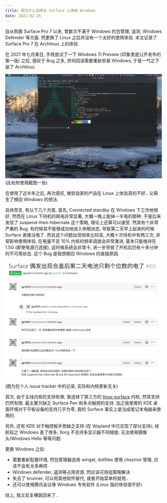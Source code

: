 ```yaml
---
title: 我为什么选择在 Surface 上使用 Windows
date: 2022-02-26
---
```


自从购置 Surface Pro 7 以来, 曾数次不满于 Windows 的包管理, 遥测, Windows Defender 等方面. 然更换了 Linux 之后并没有一个太好的使用体验. 本文记录了 Surface Pro 7 在 Archlinux 上的体验.

<!-- more -->


在 2021 年七月某日, 手贱尝试了一下 Windows 11 Preview (印象里是公开发布的第一版) 之后, 感叹于 Bug 之多, 奈何回滚需要重新安装 Windows, 于是一气之下装了 Archlinux.

![img](./8a7b6609572d402bb2b747b706ef0c62.png)(此处附使用截图一张)

在使用了近半年之后, 再次感叹, 微软自家的产品在 Linux 上体验真的不好.. 又萌生了换回 Windows 的想法.

具体而言, 有以下几个方面. 首先, Connected standby 在 Windows 下工作地很好, 然而在 Linux 下待机的耗电非常显著, 大概一晚上能掉一半电的那种. 于是后来发现了 suspend-then-hibernate 这个策略, 理论上还算可以接受. 然其有个非常严重的 Bug, 有时候其不能够成功地进入休眠状态, 导致第二天早上起来的时候 Surface 直接没电了. 而且这个问题出现频率比较高, 大概十次待机中有两三次, 非常影响使用体验. 在电量不足 10% 内核的频率调度会非常激进, 基本只能维持在 1.5G (即使电源已连接), 这时候系统会非常卡, 进一步导致了开机后仍有十多分钟的不可用状态. 这个 Bug 是我想换回 Windows 的直接原因.

![image-20220226111426078](./image-20220226111426078.png)
(图为在个人 issue tracker 中的记录, 实际和内核更新无关)

其次, 由于主线内核的支持有限, 我选择了第三方的 [linux-surface](https://github.com/linux-surface/linux-surface) 内核, 然其支持仍然有限. 最主要为缺乏 Surface Pen 和多点触控的支持. 加之我使用的 KDE 桌面环境对于平板设备的支持几乎为零, 我的 Surface 事实上是当成笔记本电脑来使用的.

另外, 还有 KDE 对于触控板手势缺乏支持 (在 Wayland 中已实现了部分支持); 续航较之 Windows 差了很多; Xorg 不支持多显示器不同缩放; 无法使用摄像头/Windows Hello 等等问题.

更换 Windows 之后:
- 需要重新配置环境, 然包管理器选用 winget, dotfiles 使用 chezmoi 管理, 应该不会有太多麻烦
- Windows defender, 遥测等占用资源, 然应该可用组策略解决
- 失去了 krunner, 可以用其他软件替代, 或者开始菜单将就用..
- 还可以使用腾讯会议等 Windows 专有软件 (Linux 版的体验很不好)

综上, 我又反复横跳回来了..